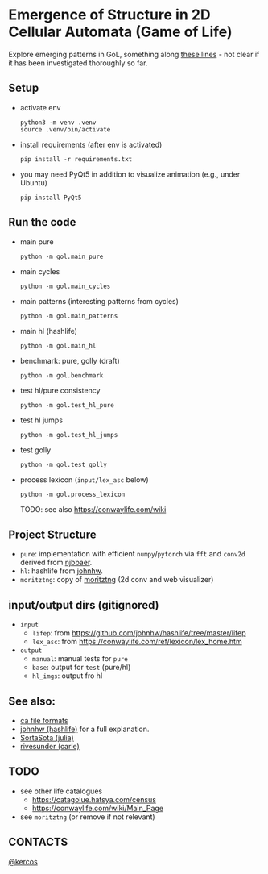 # Emergence of Structure in 2D Cellular Automata (Game of Life)

Explore emerging patterns in GoL, something along [these lines](https://softologyblog.wordpress.com/2019/09/03/automatic-detection-of-interesting-cellular-automata/) - not clear if it has been investigated thoroughly so far.

## Setup
- activate env
  ```
  python3 -m venv .venv
  source .venv/bin/activate
  ```
- install requirements (after env is activated)
  ```
  pip install -r requirements.txt
  ```
- you may need PyQt5 in addition to visualize animation (e.g., under Ubuntu)
  ```
  pip install PyQt5
  ```

## Run the code
- main pure
  ```
  python -m gol.main_pure
  ```
- main cycles
  ```
  python -m gol.main_cycles
  ```
- main patterns (interesting patterns from cycles)
  ```
  python -m gol.main_patterns
  ```
- main hl (hashlife)
  ```
  python -m gol.main_hl
  ```
- benchmark: pure, golly (draft)
  ```
  python -m gol.benchmark
  ```
- test hl/pure consistency
  ```
  python -m gol.test_hl_pure
  ```
- test hl jumps
  ```
  python -m gol.test_hl_jumps
  ```
- test golly
  ```
  python -m gol.test_golly
  ```
- process lexicon (`input/lex_asc` below)
  ```
  python -m gol.process_lexicon
  ```
  TODO: see also https://conwaylife.com/wiki

## Project Structure
- `pure`: implementation with efficient `numpy`/`pytorch` via `fft` and `conv2d` derived from [njbbaer](https://gist.github.com/njbbaer/4da02e2960636d349e9bae7ae43c213c).
- `hl`: hashlife from [johnhw](https://github.com/johnhw/hashlife).
- `moritztng`: copy of [moritztng](https://github.com/moritztng/cellular) (2d conv and web visualizer)

## input/output dirs (gitignored)
- `input`
  - `lifep`: from https://github.com/johnhw/hashlife/tree/master/lifep
  - `lex_asc`: from https://conwaylife.com/ref/lexicon/lex_home.htm
- `output`
  - `manual`: manual tests for `pure`
  - `base`: output for `test` (pure/hl)
  - `hl_imgs`: output fro hl

## See also:
- [ca file formats](http://www.mirekw.com/ca/ca_files_formats.html)
- [johnhw (hashlife)](https://johnhw.github.io/hashlife/index.md.html) for a full explanation.
- [SortaSota (julia)](https://rivesunder.github.io/SortaSota/2021/09/27/faster_life_julia.html)
- [rivesunder (carle)](https://github.com/rivesunder/carle)

## TODO
- see other life catalogues
  - https://catagolue.hatsya.com/census
  - https://conwaylife.com/wiki/Main_Page
- see `moritztng` (or remove if not relevant)

## CONTACTS
[@kercos](https://t.me/kercos)